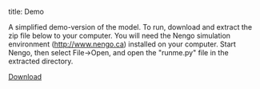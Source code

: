 title: Demo

A simplified demo-version of the model. To run, download and extract the zip
file below to your computer. You will need the Nengo simulation environment
(http://www.nengo.ca) installed on your computer. Start Nengo, then select
File->Open, and open the "runme.py" file in the extracted directory.

[Download](http://compneuro.uwaterloo.ca/cnrglab/?q=system/files/698.zip)
